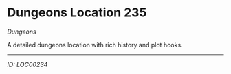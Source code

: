# Dungeons Location 235

*Dungeons*

A detailed dungeons location with rich history and plot hooks.

---
*ID: LOC00234*